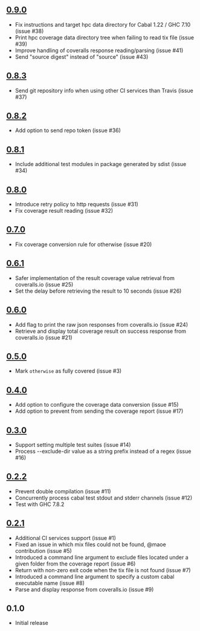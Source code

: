 [0.9.0](https://github.com/guillaume-nargeot/hpc-coveralls/issues?q=milestone:v0.9.0+is:closed)
-----
* Fix instructions and target hpc data directory for Cabal 1.22 / GHC 7.10 (issue #38)
* Print hpc coverage data directory tree when failing to read tix file (issue #39)
* Improve handling of coveralls response reading/parsing (issue #41)
* Send "source digest" instead of "source" (issue #43)

[0.8.3](https://github.com/guillaume-nargeot/hpc-coveralls/issues?q=milestone:v0.8.3+is:closed)
-----
* Send git repository info when using other CI services than Travis (issue #37)

[0.8.2](https://github.com/guillaume-nargeot/hpc-coveralls/issues?q=milestone:v0.8.2+is:closed)
-----
* Add option to send repo token (issue #36)

[0.8.1](https://github.com/guillaume-nargeot/hpc-coveralls/issues?q=milestone:v0.8.1+is:closed)
-----
* Include additional test modules in package generated by sdist (issue #34)

[0.8.0](https://github.com/guillaume-nargeot/hpc-coveralls/issues?q=milestone:v0.8.0+is:closed)
-----
* Introduce retry policy to http requests (issue #31)
* Fix coverage result reading (issue #32)

[0.7.0](https://github.com/guillaume-nargeot/hpc-coveralls/issues?q=milestone:v0.7.0+is:closed)
-----
* Fix coverage conversion rule for otherwise (issue #20)

[0.6.1](https://github.com/guillaume-nargeot/hpc-coveralls/issues?milestone=8&state=closed)
-----
* Safer implementation of the result coverage value retrieval from coveralls.io (issue #25)
* Set the delay before retrieving the result to 10 seconds (issue #26)

[0.6.0](https://github.com/guillaume-nargeot/hpc-coveralls/issues?milestone=7&state=closed)
-----
* Add flag to print the raw json responses from coveralls.io (issue #24)
* Retrieve and display total coverage result on success response from coveralls.io (issue #21)

[0.5.0](https://github.com/guillaume-nargeot/hpc-coveralls/issues?milestone=6&state=closed)
-----
* Mark `otherwise` as fully covered (issue #3)

[0.4.0](https://github.com/guillaume-nargeot/hpc-coveralls/issues?milestone=5&state=closed)
-----
* Add option to configure the coverage data conversion (issue #15)
* Add option to prevent from sending the coverage report (issue #17)

[0.3.0](https://github.com/guillaume-nargeot/hpc-coveralls/issues?milestone=4&state=closed)
-----
* Support setting multiple test suites (issue #14)
* Process --exclude-dir value as a string prefix instead of a regex (issue #16)

[0.2.2](https://github.com/guillaume-nargeot/hpc-coveralls/issues?milestone=3&state=closed)
-----
* Prevent double compilation (issue #11)
* Concurrently process cabal test stdout and stderr channels (issue #12)
* Test with GHC 7.8.2

[0.2.1](https://github.com/guillaume-nargeot/hpc-coveralls/issues?milestone=2&state=closed)
-----
* Additional CI services support (issue #1)
* Fixed an issue in which mix files could not be found, @maoe contribution (issue #5)
* Introduced a command line argument to exclude files located under a given folder from the coverage report (issue #6)
* Return with non-zero exit code when the tix file is not found (issue #7)
* Introduced a command line argument to specify a custom cabal executable name (issue #8)
* Parse and display response from coveralls.io (issue #9)

0.1.0
-----
* Initial release
